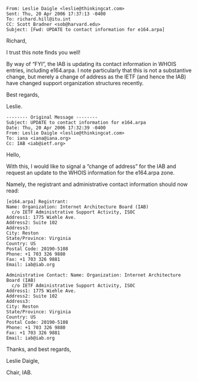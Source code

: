 

```
From: Leslie Daigle <leslie@thinkingcat.com> 
Sent: Thu, 20 Apr 2006 17:37:13 -0400 
To: richard.hill@itu.int 
CC: Scott Bradner <sob@harvard.edu> 
Subject: [Fwd: UPDATE to contact information for e164.arpa]

```

Richard,


I trust this note finds you well!


By way of “FYI”, the IAB is updating its contact information in WHOIS entries, including e164.arpa. I note particularly that this is not a substantive change, but merely a change of address as the IETF (and hence the IAB) have changed support organization structures recently.


Best regards,


Leslie.



```
-------- Original Message -------- 
Subject: UPDATE to contact information for e164.arpa 
Date: Thu, 20 Apr 2006 17:32:39 -0400 
From: Leslie Daigle <leslie@thinkingcat.com> 
To: iana <iana@iana.org> 
Cc: IAB <iab@ietf.org>

```

Hello,


With this, I would like to signal a “change of address” for the IAB and request an update to the WHOIS information for the e164.arpa zone.


Namely, the registrant and administrative contact information should now read:



```
[e164.arpa] Registrant: 
Name: Organization: Internet Architecture Board (IAB) 
  c/o IETF Administrative Support Activity, ISOC 
Address1: 1775 Wiehle Ave. 
Address2: Suite 102 
Address3: 
City: Reston 
State/Province: Virginia 
Country: US 
Postal Code: 20190-5108 
Phone: +1 703 326 9880 
Fax: +1 703 326 9881 
Email: iab@iab.org 

Administrative Contact: Name: Organization: Internet Architecture Board (IAB) 
  c/o IETF Administrative Support Activity, ISOC 
Address1: 1775 Wiehle Ave. 
Address2: Suite 102 
Address3: 
City: Reston 
State/Province: Virginia 
Country: US 
Postal Code: 20190-5108 
Phone: +1 703 326 9880 
Fax: +1 703 326 9881 
Email: iab@iab.org

```

Thanks, and best regards,


Leslie Daigle,  

Chair, IAB.


